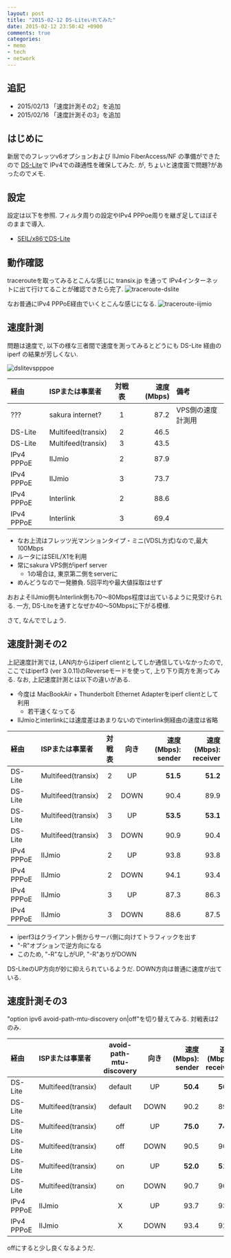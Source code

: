 ```yaml
---
layout: post
title: "2015-02-12 DS-Liteいれてみた"
date: 2015-02-12 23:50:42 +0900
comments: true
categories: 
- memo
- tech
- network
---
```


## 追記

- 2015/02/13 「速度計測その2」を追加
- 2015/02/16 「速度計測その3」を追加

## はじめに
新居でのフレッツv6オプションおよび IIJmio FiberAccess/NF の準備ができたので
[DS-Lite](https://www.iijmio.jp/guide/outline/ipv6/ipv6_access/dslite/)で
IPv4での疎通性を確保してみた.
が, ちょいと速度面で問題?があったのでメモ.

## 設定

設定は以下を参照. フィルタ周りの設定やIPv4 PPPoe周りを継ぎ足してほぼそのままで導入.

- [SEIL/x86でDS-Lite](http://www.seil.jp/blog/ds-lite)

## 動作確認

tracerouteを取ってみるとこんな感じに transix.jp を通って
IPv4インターネットに出て行けてることが確認できたら完了.
![traceroute-dslite](/images/traceroute-dslite.png)

なお普通にIPv4 PPPoE経由でいくとこんな感じになる.
![traceroute-iijmio](/images/traceroute-iijmio.png)

## 速度計測

問題は速度で, 以下の様な三者間で速度を測ってみるとどうにも DS-Lite 経由の iperf の結果が芳しくない.

![dslitevspppoe](/images/dslitevspppoe.png)

|経由       |ISPまたは事業者    |対戦表|速度(Mbps)|備考             |
|:----------|:------------------|:----:|---------:|:----------------|
|???        | sakura internet?  |1     |87.2      |VPS側の速度計測用|
|DS-Lite    | Multifeed(transix)|2     |46.5      |                 |
|DS-Lite    | Multifeed(transix)|3     |43.5      |                 |
|IPv4 PPPoE | IIJmio            |2     |87.9      |                 |
|IPv4 PPPoE | IIJmio            |3     |73.7      |                 |
|IPv4 PPPoE | Interlink         |2     |88.6      |                 |
|IPv4 PPPoE | Interlink         |3     |69.4      |                 |

- なお上流はフレッツ光マンションタイプ・ミニ(VDSL方式)なので,最大100Mbps
- ルータにはSEIL/X1を利用
- 常にsakura VPS側がiperf server
  - 1の場合は, 東京第二側をserverに
- めんどうなので一発勝負. 5回平均や最大値採取はせず

おおよそIIJmio側もInterlink側も70〜80Mbps程度は出ているように見受けられる.
一方, DS-Liteを通すとなぜか40〜50Mbpsに下がる模様.

さて, なんででしょう.

## 速度計測その2

上記速度計測では, LAN内からはiperf clientとしてしか通信していなかったので,
ここではiperf3 (ver 3.0.11)のReverseモードを使って, 上り下り両方を測ってみる.
なお, 上記速度計測とは以下の違いがある.

- 今度は MacBookAir + Thunderbolt Ethernet Adapterをiperf clientとして利用
  - 若干速くなってる
- IIJmioとinterlinkには速度差はあまりないのでinterlink側経由の速度は省略

|経由       |ISPまたは事業者    |対戦表|向き      |速度(Mbps): sender|速度(Mbps): receiver|
|:----------|:------------------|:----:|:--------:|-----------------:|-------------------:|
|DS-Lite    | Multifeed(transix)|2     | UP       |**51.5**          |**51.2**            |
|DS-Lite    | Multifeed(transix)|2     | DOWN     |90.4              |89.9                |
|DS-Lite    | Multifeed(transix)|3     | UP       |**53.5**          |**53.1**            |
|DS-Lite    | Multifeed(transix)|3     | DOWN     |90.9              |90.4                |
|IPv4 PPPoE | IIJmio            |2     | UP       |93.8              |93.8                |
|IPv4 PPPoE | IIJmio            |2     | DOWN     |94.1              |93.4                |
|IPv4 PPPoE | IIJmio            |3     | UP       |87.3              |86.3                |
|IPv4 PPPoE | IIJmio            |3     | DOWN     |88.6              |87.5                |

- iperf3はクライアント側からサーバ側に向けてトラフィックを出す
- "-R"オプションで逆方向になる
- このため, "-R"なしがUP, "-R"ありがDOWN

DS-LiteのUP方向が妙に抑えられているようだ. DOWN方向は普通に速度が出ている.

## 速度計測その3

"option ipv6 avoid-path-mtu-discovery on|off"を切り替えてみる.
対戦表は2のみ.

|経由       |ISPまたは事業者    |avoid-path-mtu-discovery|向き      |速度(Mbps): sender|速度(Mbps): receiver|
|:----------|:------------------|:----------------------:|:--------:|-----------------:|-------------------:|
|DS-Lite    | Multifeed(transix)|default                 | UP       |**50.4**          |**50.2**            |
|DS-Lite    | Multifeed(transix)|default                 | DOWN     |90.2              |89.8                |
|DS-Lite    | Multifeed(transix)|off                     | UP       |**75.0**          |**74.9**            |
|DS-Lite    | Multifeed(transix)|off                     | DOWN     |90.5              |90.0                |
|DS-Lite    | Multifeed(transix)|on                      | UP       |**52.0**          |**51.7**            |
|DS-Lite    | Multifeed(transix)|on                      | DOWN     |90.7              |90.4                |
|IPv4 PPPoE | IIJmio            |X                       | UP       |93.7              |93.7                |
|IPv4 PPPoE | IIJmio            |X                       | DOWN     |93.4              |92.5                |

offにすると少し良くなるようだ.
